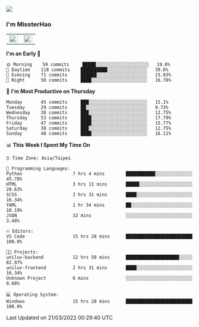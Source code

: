![](https://komarev.com/ghpvc/?username=MissterHao&color=ff69b4)

### I'm MissterHao


<!-- Readme stats -->
<!-- https://github.com/anuraghazra/github-readme-stats -->
<table>
<tr>
    <td valign="top" width="50%">
    <img src="https://github-readme-stats.vercel.app/api?username=MissterHao&hide_border=true&show_icons=true&locale=en" align="left" style="width: 100%" />
    </td>
    <td valign="top" width="50%">
    <img src="https://github-readme-stats.vercel.app/api/top-langs?username=MissterHao&hide_border=true&show_icons=true&locale=en&layout=compact" align="left" style="width: 100%" />
    </td>
</tr>
</table>  


<!--START_SECTION:waka-->
**I'm an Early 🐤** 

```text
🌞 Morning    59 commits     █████░░░░░░░░░░░░░░░░░░░░   19.8% 
🌆 Daytime    118 commits    ██████████░░░░░░░░░░░░░░░   39.6% 
🌃 Evening    71 commits     ██████░░░░░░░░░░░░░░░░░░░   23.83% 
🌙 Night      50 commits     ████░░░░░░░░░░░░░░░░░░░░░   16.78%

```
📅 **I'm Most Productive on Thursday** 

```text
Monday       45 commits     ███░░░░░░░░░░░░░░░░░░░░░░   15.1% 
Tuesday      29 commits     ██░░░░░░░░░░░░░░░░░░░░░░░   9.73% 
Wednesday    38 commits     ███░░░░░░░░░░░░░░░░░░░░░░   12.75% 
Thursday     53 commits     ████░░░░░░░░░░░░░░░░░░░░░   17.79% 
Friday       47 commits     ████░░░░░░░░░░░░░░░░░░░░░   15.77% 
Saturday     38 commits     ███░░░░░░░░░░░░░░░░░░░░░░   12.75% 
Sunday       48 commits     ████░░░░░░░░░░░░░░░░░░░░░   16.11%

```


📊 **This Week I Spent My Time On** 

```text
⌚︎ Time Zone: Asia/Taipei

💬 Programming Languages: 
Python                   7 hrs 4 mins        ███████████░░░░░░░░░░░░░░   45.78% 
HTML                     3 hrs 11 mins       █████░░░░░░░░░░░░░░░░░░░░   20.63% 
SCSS                     2 hrs 31 mins       ████░░░░░░░░░░░░░░░░░░░░░   16.34% 
YAML                     1 hr 34 mins        ██░░░░░░░░░░░░░░░░░░░░░░░   10.19% 
JSON                     32 mins             ░░░░░░░░░░░░░░░░░░░░░░░░░   3.48%

🔥 Editors: 
VS Code                  15 hrs 28 mins      █████████████████████████   100.0%

🐱‍💻 Projects: 
uniluv-backend           12 hrs 50 mins      ████████████████████░░░░░   82.97% 
uniluv-frontend          2 hrs 31 mins       ████░░░░░░░░░░░░░░░░░░░░░   16.34% 
Unknown Project          6 mins              ░░░░░░░░░░░░░░░░░░░░░░░░░   0.68%

💻 Operating System: 
Windows                  15 hrs 28 mins      █████████████████████████   100.0%

```


 Last Updated on 21/03/2022 00:29:40 UTC
<!--END_SECTION:waka-->

<!--
**MissterHao/MissterHao** is a ✨ _special_ ✨ repository because its `README.md` (this file) appears on your GitHub profile.

Here are some ideas to get you started:

- 🔭 I’m currently working on ...
- 🌱 I’m currently learning ...
- 👯 I’m looking to collaborate on ...
- 🤔 I’m looking for help with ...
- 💬 Ask me about ...
- 📫 How to reach me: ...
- 😄 Pronouns: ...
- ⚡ Fun fact: ...
-->
